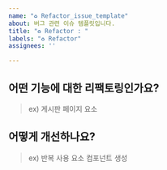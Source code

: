 ```yaml
---
name: "♻️ Refactor_issue_template"
about: 버그 관련 이슈 템플릿입니다.
title: "♻️ Refactor : "
labels: "♻️ Refactor"
assignees: ''

---
```


## 어떤 기능에 대한 리팩토링인가요?

> ex) 게시판 페이지 요소

## 어떻게 개선하나요?

> ex) 반복 사용 요소 컴포넌트 생성

